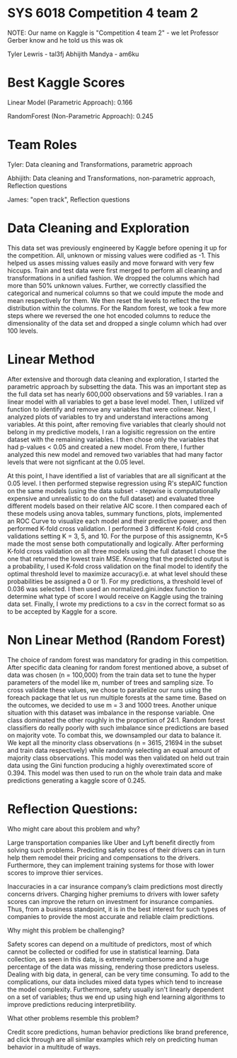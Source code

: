 # SYS 6018 Competition 4 team 2
NOTE: Our name on Kaggle is "Competition 4 team 2" - we let Professor Gerber know and he told us this was ok

Tyler Lewris - tal3fj
Abhijith Mandya - am6ku



# Best Kaggle Scores
Linear Model (Parametric Approach): 0.166

RandomForest (Non-Parametric Approach): 0.245

# Team Roles
Tyler: Data cleaning and Transformations, parametric approach

Abhijith: Data cleaning and Transformations, non-parametric approach, Reflection questions

James: "open track", Reflection questions

# Data Cleaning and Exploration
This data set was previously engineered  by Kaggle before opening it up for the competition. All, unknown or missing values were codified as -1. This helped us asses missing values easily and move forward with very few hiccups. Train and test data were first merged to perform all cleaning and transformations in a unified fashion. We dropped the columns which had more than 50% unknown values. Further, we correctly classified the categorical and numerical columns so that we could impute the mode and mean respectively for them. We then reset the levels to reflect the true distribution within the columns. For the Random forest, we took a few more steps where we reversed the one hot encoded columns to reduce the dimensionality of the data set and dropped a single column which had over 100 levels.   
# Linear Method
After extensive and thorough data cleaning and exploration, I started the parametric approach by subsetting the data. This was an important step as the full data set has nearly 600,000 observations and 59 variables. I ran a linear model with all variables to get a base level model. Then, I utilized vif function to identify and remove any variables that were colinear. Next, I analyzed plots of variables to try and understand interactions among variables. At this point, after removing five variables that clearly should not belong in my predictive models, I ran a logisitic regression on the entire dataset with the remaining variables. I then chose only the variables that had p-values < 0.05 and created a new model. From there, I further analyzed this new model and removed two variables that had many factor levels that were not signficant at the 0.05 level. 

At this point, I have identified a list of variables that are all significant at the 0.05 level. I then performed stepwise regression using R's stepAIC function on the same models (using the data subset - stepwise is computationally expensive and unrealistic to do on the full dataset) and evaluated three different models based on their relative AIC score. I then compared each of these models using anova tables, summary functions, plots, implemented an ROC Curve to visualize each model and their predictive power, and then performed K-fold cross validation. I performed 3 different K-fold cross validations setting K = 3, 5, and 10. For the purpose of this assignemtn, K=5 made the most sense both computationally and logically. After performing K-fold cross validation on all three models using the full dataset I chose the one that returned the lowest train MSE. Knowing that the predicted output is a probability, I used K-fold cross validation on the final model to identify the optimal threshold level to maximize accuracy(i.e. at what level should these probabilities be assigned a 0 or 1). For my predictions, a threshold level of 0.036 was selected. I then used an normalized.gini.index function to determine what type of score I would receive on Kaggle using the training data set. Finally, I wrote my predictions to a csv in the correct format so as to be accepted by Kaggle for a score. 

# Non Linear Method (Random Forest)
The choice of random forest was mandatory for grading in this competition. After specific data cleaning for random forest mentioned above, a subset of data was chosen (n = 100,000) from the train data set to tune the hyper parameters of the model like m, number of trees and sampling size. To cross validate these values, we chose to parallelize our runs using the foreach package that let us run multiple forests at the same time. Based on the outcomes, we decided to use m = 3 and 1000 trees. Another unique situation with this dataset was imbalance in the response variable. One class dominated the other roughly in the proportion of 24:1. Random forest classifiers do really poorly with such imbalance since predictions are based on majority vote. To combat this, we downsampled our data to balance it. We kept all the minority class observations (n = 3615, 21694 in the subset and train data respectively) while randomly selecting an equal amount of majority class observations. This model was then validated on held out train data using the Gini function producing a highly overextimated score of 0.394. This model was then used to run on the whole train data and make predictions generating a kaggle score of 0.245.  

# Reflection Questions: 
Who might care about this problem and why?

Large transportation companies like Uber and Lyft benefit directly from solving such problems. Predicting safety scores of their drivers can in turn help them remodel their pricing and compensations to the drivers. Furthermore, they can implement training systems for those with lower scores to improve thier services. 

Inaccuracies in a car insurance company’s claim predictions most directly concerns drivers. Charging higher premiums to drivers with lower safety scores can improve the return on investment for insurance companies. Thus, from a business standpoint, it is in the best interest for such types of companies to provide the most accurate and reliable claim predictions.

Why might this problem be challenging?

Safety scores can depend on a multitude of predictors, most of which cannot be collected or codified for use in statistical learning. Data collection, as seen in this data, is extremely cumbersome and a huge percentage of the data was missing, rendering those predictors useless. Dealing with big data, in general, can be very time consuming. To add to the complications, our data includes mixed data types which tend to increase the model complexity. Furthermore, safety usually isn't linearly dependent on a set of variables; thus we end up using high end learning algorithms to improve predictions reducing interpretibility. 

What other problems resemble this problem?

Credit score predictions, human behavior predictions like brand preference, ad click through are all similar examples which rely on predicting human behavior in a multitude of ways.
